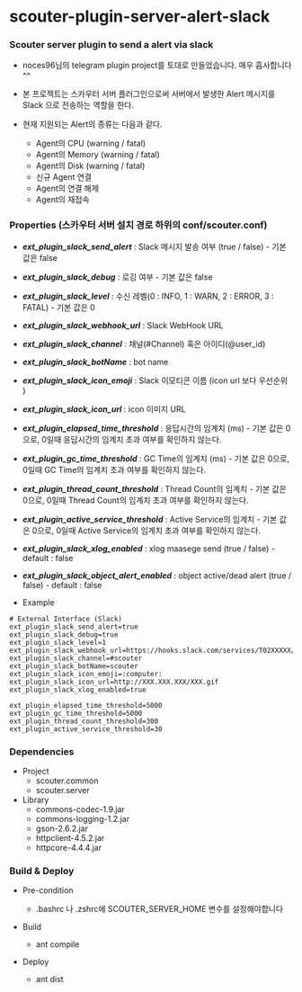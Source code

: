 # scouter-plugin-server-alert-slack
### Scouter server plugin to send a alert via slack

- noces96님의 telegram plugin project를 토대로 만들었습니다. 매우 흡사합니다 ^^

- 본 프로젝트는 스카우터 서버 플러그인으로써 서버에서 발생한 Alert 메시지를 Slack 으로 전송하는 역할을 한다.
- 현재 지원되는 Alert의 종류는 다음과 같다.
	- Agent의 CPU (warning / fatal)
	- Agent의 Memory (warning / fatal)
	- Agent의 Disk (warning / fatal)
	- 신규 Agent 연결
	- Agent의 연결 해제
	- Agent의 재접속

### Properties (스카우터 서버 설치 경로 하위의 conf/scouter.conf)
* **_ext\_plugin\_slack\_send\_alert_** : Slack 메시지 발송 여부 (true / false) - 기본 값은 false
* **_ext\_plugin\_slack\_debug_** : 로깅 여부 - 기본 값은 false
* **_ext\_plugin\_slack\_level_** : 수신 레벨(0 : INFO, 1 : WARN, 2 : ERROR, 3 : FATAL) - 기본 값은 0
* **_ext\_plugin\_slack\_webhook_url_** : Slack WebHook URL
* **_ext\_plugin\_slack\_channel_** : 채널(#Channel) 혹은 아이디(@user_id)
* **_ext\_plugin\_slack\_botName_** : bot name
* **_ext\_plugin\_slack\_icon\_emoji_** : Slack 이모티콘 이름 (icon url 보다 우선순위 )
* **_ext\_plugin\_slack\_icon\_url_** : icon 이미지 URL
* **_ext\_plugin\_elapsed\_time\_threshold_** : 응답시간의 임계치 (ms) - 기본 값은 0으로, 0일때 응답시간의 임계치 초과 여부를 확인하지 않는다.
* **_ext\_plugin\_gc\_time\_threshold_** : GC Time의 임계치 (ms) - 기본 값은 0으로, 0일때 GC Time의 임계치 초과 여부를 확인하지 않는다.
* **_ext\_plugin\_thread\_count\_threshold_** : Thread Count의 임계치 - 기본 값은 0으로, 0일때 Thread Count의 임계치 초과 여부를 확인하지 않는다.
* **_ext\_plugin\_active\_service\_threshold_** : Active Service의 임계치 - 기본 값은 0으로, 0일때 Active Service의 임계치 초과 여부를 확인하지 않는다.
* **_ext\_plugin\_slack\_xlog\_enabled_** : xlog maasege send (true / false) - default : false
* **_ext_plugin_slack_object_alert_enabled_** : object active/dead alert (true / false) - default : false

* Example
```
# External Interface (Slack)
ext_plugin_slack_send_alert=true
ext_plugin_slack_debug=true
ext_plugin_slack_level=1
ext_plugin_slack_webhook_url=https://hooks.slack.com/services/T02XXXXX/B159XXXXX/W5CDXXXXXXXXXXXXXXXXXXXX
ext_plugin_slack_channel=#scouter
ext_plugin_slack_botName=scouter
ext_plugin_slack_icon_emoji=:computer:
ext_plugin_slack_icon_url=http://XXX.XXX.XXX/XXX.gif
ext_plugin_slack_xlog_enabled=true

ext_plugin_elapsed_time_threshold=5000
ext_plugin_gc_time_threshold=5000
ext_plugin_thread_count_threshold=300
ext_plugin_active_service_threshold=30
```

### Dependencies
* Project
    - scouter.common
    - scouter.server
* Library
    - commons-codec-1.9.jar
    - commons-logging-1.2.jar
    - gson-2.6.2.jar
    - httpclient-4.5.2.jar
    - httpcore-4.4.4.jar

### Build & Deploy
* Pre-condition
    - .bashrc 나 .zshrc에 SCOUTER_SERVER_HOME 변수를 설정해야합니다

* Build
    - ant compile

* Deploy
    - ant dist
